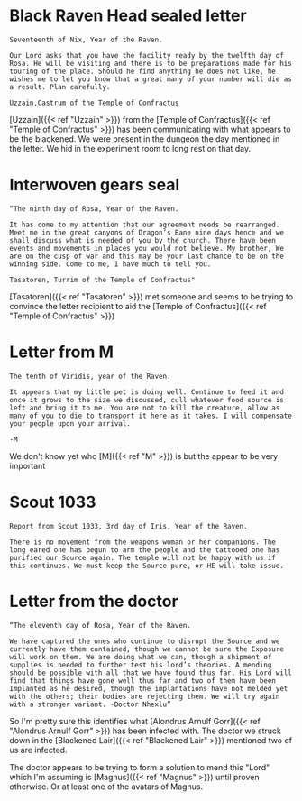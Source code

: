 # Black Raven Head sealed letter

```
Seventeenth of Nix, Year of the Raven. 

Our Lord asks that you have the facility ready by the twelfth day of Rosa. He will be visiting and there is to be preparations made for his touring of the place. Should he find anything he does not like, he wishes me to let you know that a great many of your number will die as a result. Plan carefully.

Uzzain,Castrum of the Temple of Confractus
```

[Uzzain]({{< ref "Uzzain" >}}) from the [Temple of Confractus]({{< ref "Temple of Confractus" >}}) has been communicating with what appears to be the blackened. We were present in the dungeon the day mentioned in the letter. We hid in the experiment room to long rest on that day.

# Interwoven gears seal 

```
“The ninth day of Rosa, Year of the Raven. 

It has come to my attention that our agreement needs be rearranged. Meet me in the great canyons of Dragon’s Bane nine days hence and we shall discuss what is needed of you by the church. There have been events and movements in places you would not believe. My brother, We are on the cusp of war and this may be your last chance to be on the winning side. Come to me, I have much to tell you.

Tasatoren, Turrim of the Temple of Confractus"
```

[Tasatoren]({{< ref "Tasatoren" >}}) met someone and seems to be trying to convince the letter recipient to aid the [Temple of Confractus]({{< ref "Temple of Confractus" >}})

# Letter from M

```
The tenth of Viridis, year of the Raven. 

It appears that my little pet is doing well. Continue to feed it and once it grows to the size we discussed, cull whatever food source is left and bring it to me. You are not to kill the creature, allow as many of you to die to transport it here as it takes. I will compensate your people upon your arrival. 

-M
```

We don't know yet who [M]({{< ref "M" >}}) is but the appear to be very important

# Scout 1033

```
Report from Scout 1033, 3rd day of Iris, Year of the Raven. 

There is no movement from the weapons woman or her companions. The long eared one has begun to arm the people and the tattooed one has purified our Source again. The temple will not be happy with us if this continues. We must keep the Source pure, or HE will take issue.
```


# Letter from the doctor

```
“The eleventh day of Rosa, Year of the Raven. 

We have captured the ones who continue to disrupt the Source and we currently have them contained, though we cannot be sure the Exposure will work on them. We are doing what we can, though a shipment of supplies is needed to further test his lord’s theories. A mending should be possible with all that we have found thus far. His Lord will find that things have gone well thus far and two of them have been Implanted as he desired, though the implantations have not melded yet with the others; their bodies are rejecting them. We will try again with a stronger variant. -Doctor Nhexlu”
```

So I'm pretty sure this identifies what [Alondrus Arnulf Gorr]({{< ref "Alondrus Arnulf Gorr" >}}) has been infected with. The doctor we struck down in the [Blackened Lair]({{< ref "Blackened Lair" >}}) mentioned two of us are infected. 

The doctor appears to be trying to form a solution to mend this "Lord" which I'm assuming is [Magnus]({{< ref "Magnus" >}}) until proven otherwise. Or at least one of the avatars of Magnus.



